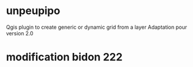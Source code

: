 unpeupipo
=========

Qgis plugin to create generic or dynamic grid from a layer
Adaptation pour version 2.0


# modification bidon 222

